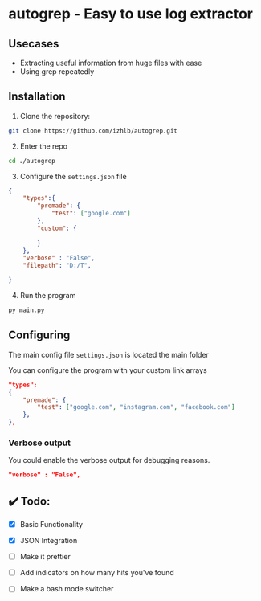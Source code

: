 # autogrep - Easy to use log extractor




## Usecases

- Extracting useful information from huge files with ease
- Using grep repeatedly

## Installation

1. Clone the repository:

```bash
git clone https://github.com/izhlb/autogrep.git
```

2. Enter the repo

```bash
cd ./autogrep
```

3. Configure the `settings.json` file


```json
{
    "types":{
        "premade": {
            "test": ["google.com"]
        },
        "custom": {
            
        }    
    },
    "verbose" : "False",
    "filepath": "D:/T",

}
```
4. Run the program

```bash
py main.py
```
## Configuring

The main config file `settings.json` is located the main folder

You can configure the program with your custom link arrays

```json
"types":
{
    "premade": {
        "test": ["google.com", "instagram.com", "facebook.com"]
    },
},

```

### Verbose output

You could enable the verbose output for debugging reasons.

```json
"verbose" : "False",
```




## ✔️ Todo:

- [x] Basic Functionality
- [x] JSON Integration
- [ ] Make it prettier
- [ ] Add indicators on how many hits you've found
- [ ] Make a bash mode switcher

